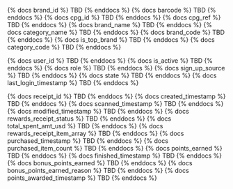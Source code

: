 {% docs brand_id %}
TBD
{% enddocs %}
{% docs barcode %}
TBD
{% enddocs %}
{% docs cpg_id %}
TBD
{% enddocs %}
{% docs cpg_ref %}
TBD
{% enddocs %}
{% docs brand_name %}
TBD
{% enddocs %}
{% docs category_name %}
TBD
{% enddocs %}
{% docs brand_code %}
TBD
{% enddocs %}
{% docs is_top_brand %}
TBD
{% enddocs %}
{% docs category_code %}
TBD
{% enddocs %}

{% docs user_id %}
TBD
{% enddocs %}
{% docs is_active %}
TBD
{% enddocs %}
{% docs role %}
TBD
{% enddocs %}
{% docs sign_up_source %}
TBD
{% enddocs %}
{% docs state %}
TBD
{% enddocs %}
{% docs last_login_timestamp %}
TBD
{% enddocs %}


{% docs receipt_id %}
TBD 
{% enddocs %}
{% docs created_timestamp %}
TBD 
{% enddocs %}
{% docs scanned_timestamp %}
TBD 
{% enddocs %}
{% docs modified_timestamp %}
TBD 
{% enddocs %}
{% docs rewards_receipt_status %}
TBD 
{% enddocs %}
{% docs total_spent_amt_usd %}
TBD 
{% enddocs %}
{% docs rewards_receipt_item_array %}
TBD 
{% enddocs %}
{% docs purchased_timestamp %}
TBD 
{% enddocs %}
{% docs purchased_item_count %}
TBD 
{% enddocs %}
{% docs points_earned %}
TBD 
{% enddocs %}
{% docs finished_timestamp %}
TBD 
{% enddocs %}
{% docs bonus_points_earned %}
TBD 
{% enddocs %}
{% docs bonus_points_earned_reason %}
TBD 
{% enddocs %}
{% docs points_awarded_timestamp %}
TBD 
{% enddocs %}